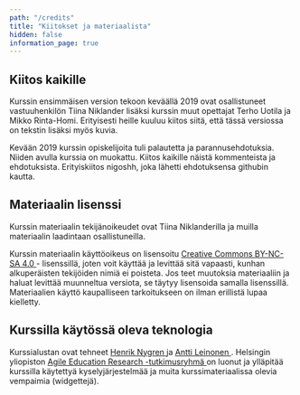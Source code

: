 ```yaml
---
path: "/credits"
title: "Kiitokset ja materiaalista"
hidden: false
information_page: true
---
```


## Kiitos kaikille

Kurssin ensimmäisen version tekoon keväällä 2019 ovat osallistuneet vastuuhenkilön Tiina Niklander lisäksi kurssin muut opettajat Terho Uotila ja Mikko Rinta-Homi. Erityisesti heille kuuluu kiitos siitä, että tässä versiossa on tekstin lisäksi myös kuvia.

Kevään 2019 kurssin opiskelijoita tuli palautetta ja parannusehdotuksia. Niiden avulla kurssia on muokattu. Kiitos kaikille näistä kommenteista ja ehdotuksista. Erityiskiitos nigoshh, joka lähetti ehdotuksensa githubin kautta. 

## Materiaalin lisenssi

<p>
Kurssin materiaalin tekijänoikeudet ovat Tiina Niklanderilla ja muilla materiaalin laadintaan osallistuneilla.
    
Kurssin materiaalin käyttöoikeus on lisensoitu
<a href="https://creativecommons.org/licenses/by-nc-sa/4.0/deed.fi" target="_blank" rel="noopener noreferrer" >
    Creative Commons BY-NC-SA 4.0
</a> - lisenssillä, joten voit käyttää ja levittää sitä vapaasti, kunhan
alkuperäisten tekijöiden nimiä ei poisteta. Jos teet muutoksia
materiaaliin ja haluat levittää muunneltua versiota, se täytyy
lisensoida samalla lisenssillä. Materiaalien käyttö kaupalliseen
tarkoitukseen on ilman erillistä lupaa kielletty.
</p>

<h2>Kurssilla käytössä oleva teknologia</h2>

<p>
Kurssialustan ovat tehneet
<a
    href="https://github.com/nygrenh"
    target="_blank"
    rel="noopener noreferrer"
>
    Henrik Nygren
</a>
ja
<a
    href="https://github.com/redande"
    target="_blank"
    rel="noopener noreferrer"
>
    Antti Leinonen
</a>
. Helsingin yliopiston
<a
    href="https://www.helsinki.fi/en/researchgroups/data-driven-education"
    target="_blank"
    rel="noopener noreferrer"
>
    Agile Education Research -tutkimusryhmä
</a>
on luonut ja ylläpitää kurssilla käytettyä kyselyjärjestelmää ja muita
kurssimateriaalissa olevia vempaimia (widgettejä).
</p>
